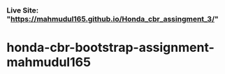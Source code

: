 ### Live Site: "https://mahmudul165.github.io/Honda_cbr_assingment_3/"
# honda-cbr-bootstrap-assignment-mahmudul165
